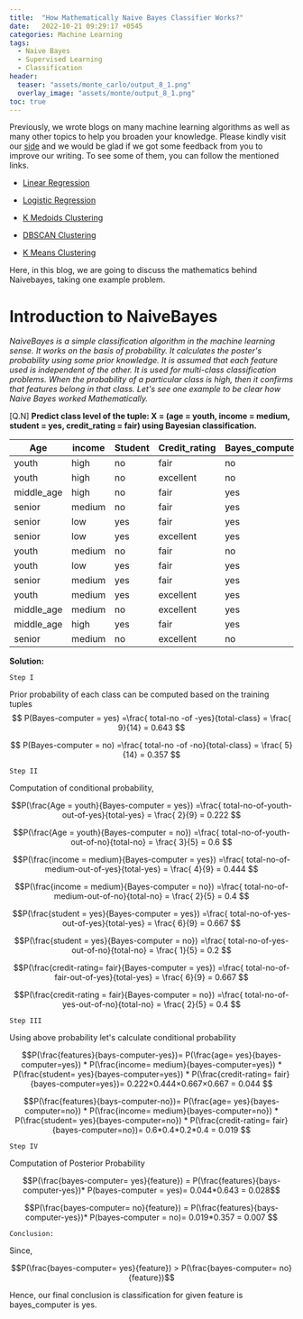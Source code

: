 ```yaml
---
title:  "How Mathematically Naive Bayes Classifier Works?"
date:   2022-10-21 09:29:17 +0545
categories: Machine Learning
tags:
  - Naive Bayes
  - Supervised Learning
  - Classification
header:
  teaser: "assets/monte_carlo/output_8_1.png"
  overlay_image: "assets/monte/output_8_1.png"
toc: true
---
```

Previously, we wrote blogs on many machine learning algorithms as well as many other topics to help you broaden your knowledge. Please kindly visit our [side](https://dataqoil.com/blog/) and we would be glad if we got some feedback from you to improve our writing. To see some of them, you can follow the mentioned links.
* [Linear Regression](https://dataqoil.com/2022/04/21/fit-linear-regression-using-different-gradient-descent-algorithms/)

* [Logistic Regression](https://dataqoil.com/2020/08/11/writing-a-logistic-regression-class-from-scratch/)

* [K Medoids Clustering ](https://dataqoil.com/2022/02/04/k-medoids-clustering-in-python-from-scratch/)

* [DBSCAN Clustering](https://dataqoil.com/2022/08/05/dbscan-clustering-algorithm/)

* [K Means Clustering](https://dataqoil.com/2022/01/28/kmeans-clustering-in-python-from-scratch/)



Here, in this blog, we are going to discuss the mathematics behind Naivebayes, taking one example problem.

# Introduction to NaiveBayes 

*NaiveBayes is a simple classification algorithm in the machine learning sense. It works on the basis of probability. It calculates the poster's probability using some prior knowledge. It is assumed that each feature used is independent of the other. It is used for multi-class classification problems. When the probability of a particular class is high, then it confirms that features belong in that class. Let's see one example to be clear how Naive Bayes worked Mathematically.*

[Q.N] **Predict class level of the tuple: X = (age = youth, income = medium, student = yes, credit_rating = fair) using Bayesian classification.**


| Age  | income  | Student  | Credit_rating   | Bayes_computer  |
|---|---|---|---|---|
|  youth |high   |  no | fair  | no  |
| youth  | high  |no   | excellent  |no   |
| middle_age  |  high | no  | fair  | yes  |
| senior  |  medium | no  | fair  | yes  |
| senior  |  low | yes  | fair  | yes  |
| senior  |  low | yes  | excellent  | yes  |
| youth  |  medium | no  | fair  | no  |
| youth  |  low | yes  | fair  | yes  |
| senior  |  medium | yes  | fair  | yes  |
| youth  |  medium | yes  | excellent  | yes  |
| middle_age  |  medium | no  | excellent  | yes  |
| middle_age  |  high | yes  | fair  | yes  |
| senior  |  medium | no  | excellent | no  |

**Solution:** 

`Step I`

Prior probability of each class can be computed based on the training tuples
$$ P(Bayes-computer = yes) =\frac{ total-no -of -yes}{total-class} = \frac{ 9}{14} = 0.643 $$

$$ P(Bayes-computer = no) =\frac{ total-no -of -no}{total-class} = \frac{ 5}{14} = 0.357 $$

`Step II`

 Computation of conditional probability,
 
$$P(\frac{Age = youth}{Bayes-computer = yes}) =\frac{ total-no-of-youth-out-of-yes}{total-yes} = \frac{ 2}{9} = 0.222 $$
 
$$P(\frac{Age = youth}{Bayes-computer = no}) =\frac{ total-no-of-youth-out-of-no}{total-no} = \frac{ 3}{5} = 0.6 $$
 
$$P(\frac{income = medium}{Bayes-computer = yes}) =\frac{ total-no-of-medium-out-of-yes}{total-yes} = \frac{ 4}{9} = 0.444 $$

$$P(\frac{income = medium}{Bayes-computer = no}) =\frac{ total-no-of-medium-out-of-no}{total-no} = \frac{ 2}{5} = 0.4 $$

$$P(\frac{student = yes}{Bayes-computer = yes}) =\frac{ total-no-of-yes-out-of-yes}{total-yes} = \frac{ 6}{9} = 0.667 $$

$$P(\frac{student = yes}{Bayes-computer = no}) =\frac{ total-no-of-yes-out-of-no}{total-no} = \frac{ 1}{5} = 0.2 $$

$$P(\frac{credit-rating= fair}{Bayes-computer = yes}) =\frac{ total-no-of-fair-out-of-yes}{total-yes} = \frac{ 6}{9} = 0.667 $$

$$P(\frac{credit-rating = fair}{Bayes-computer = no}) =\frac{ total-no-of-yes-out-of-no}{total-no} = \frac{ 2}{5} = 0.4 $$

`Step III` 

Using above probability let's calculate conditional probability

$$P(\frac{features}{bays-computer-yes})= P(\frac{age= yes}{bayes-computer=yes}) * P(\frac{income= medium}{bayes-computer=yes}) * P(\frac{student= yes}{bayes-computer=yes}) * P(\frac{credit-rating= fair}{bayes-computer=yes})= 0.222×0.444×0.667×0.667 = 0.044
$$

$$P(\frac{features}{bays-computer-no})= P(\frac{age= yes}{bayes-computer=no}) * P(\frac{income= medium}{bayes-computer=no}) * P(\frac{student= yes}{bayes-computer=no}) * P(\frac{credit-rating= fair}{bayes-computer=no})= 0.6*0.4*0.2*0.4 = 0.019
$$

`Step IV` 

Computation of Posterior Probability

$$P(\frac{bayes-computer= yes}{feature}) = P(\frac{features}{bays-computer-yes})* P(bayes-computer = yes)= 0.044*0.643 = 0.028$$


$$P(\frac{bayes-computer= no}{feature}) = P(\frac{features}{bays-computer-yes})* P(bayes-computer = no)= 0.019*0.357 = 0.007
$$


`Conclusion:`
 
Since, 

$$P(\frac{bayes-computer= yes}{feature}) > P(\frac{bayes-computer= no}{feature})$$

Hence, our final conclusion is classification for given feature is bayes_computer is yes.




```python

```





    
